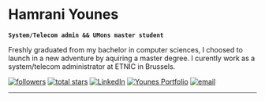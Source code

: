 #  Hamrani Younes

**`System/Telecom admin && UMons master student`**

Freshly graduated from my bachelor in computer sciences, I choosed to launch in a new adventure by aquiring a master degree.
I curently work as a system/telecom administrator at ETNIC in Brussels.


<p align="left">
      <a href="https://github.com/ForrestKnight?tab=followers">
         <img alt="followers" title="Follow me on Github" src="https://custom-icon-badges.demolab.com/github/followers/HamraniYounes?color=236ad3&labelColor=1155ba&style=for-the-badge&logo=person-add&label=Follow&logoColor=white"/></a>
      <a href="https://github.com/HamraniYounes?tab=repositories&sort=stargazers">
         <img alt="total stars" title="Total stars on GitHub" src="https://custom-icon-badges.demolab.com/github/stars/HamraniYounes?color=55960c&style=for-the-badge&labelColor=488207&logo=star"/></a>
      <a href="https://www.linkedin.com/in/younes-hamrani/">
         <img alt="LinkedIn" title="Follow me on LinkedIn" src="https://custom-icon-badges.demolab.com/badge/alejolg-blue.svg?logo=linkedin"/></a>
      <a href="https://hamraniyounes.github.io/">
         <img alt="Younes Portfolio" title="My Portfolio" src="https://custom-icon-badges.demolab.com/badge/my--website-white.svg?logo=sly-portfolio"/></a>
      <a href="https://custom-icon-badges.demolab.com/badge/-hamraniyounes@protonmail.com-red?style=for-the-badge&amp;logo=mention&amp;logoColor=white" rel="nofollow"><img src="https://camo.githubusercontent.com/927710df12da0fe3254a61308b6b3ceb86a22807e7e025efb4ba4a08b1ed3386/68747470733a2f2f637573746f6d2d69636f6e2d6261646765732e64656d6f6c61622e636f6d2f62616467652f2d6865726d696f6e6540737065772e636f2e756b2d7265643f7374796c653d666f722d7468652d6261646765266c6f676f3d6d656e74696f6e266c6f676f436f6c6f723d7768697465" alt="email" data-canonical-src="https://custom-icon-badges.demolab.com/badge/-hamraniyounes@protonmail.com-red?style=for-the-badge&amp;logo=mention&amp;logoColor=white" style="max-width: 100%;"></a>
   </p>
   
   ---
